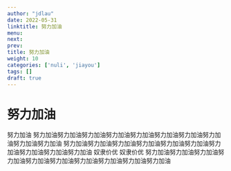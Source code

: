 ```yaml
---
author: "jdlau"
date: 2022-05-31
linktitle: 努力加油
menu:
next:
prev:
title: 努力加油
weight: 10
categories: ['nuli', 'jiayou']
tags: []
draft: true
---
```


# 努力加油

努力加油 努力加油努力加油努力加油努力加油努力加油努力加油努力加油努力加油努力加油努力加油 
努力加油努力加油努力加油努力加油努力加油努力加油努力加油努力加油努力加油努力加油 奴隶价优
奴隶价优 努力加油努力加油努力加油努力加油努力加油努力加油努力加油努力加油努力加油努力加油
